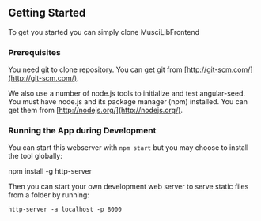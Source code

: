 ## Getting Started

To get you started you can simply clone MusciLibFrontend

### Prerequisites

You need git to clone repository. You can get git from
[http://git-scm.com/](http://git-scm.com/).

We also use a number of node.js tools to initialize and test angular-seed. You must have node.js and
its package manager (npm) installed.  You can get them from [http://nodejs.org/](http://nodejs.org/).


### Running the App during Development

You can start this webserver with `npm start` but you may choose to
install the tool globally:

npm install -g http-server


Then you can start your own development web server to serve static files from a folder by
running:

```
http-server -a localhost -p 8000
